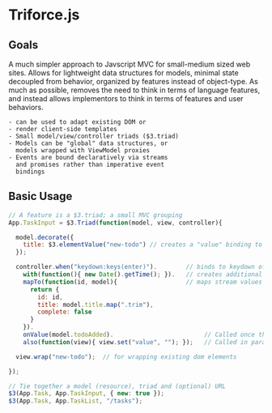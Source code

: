 # Triforce.js

## Goals

  A much simpler approach to Javscript MVC for small-medium sized web sites. Allows for lightweight data structures for models, minimal state decoupled from behavior, organized by features instead of object-type. As much as possible, removes the need to think in terms of language features, and instead allows implementors to think in terms of features and user behaviors.

    - can be used to adapt existing DOM or
    - render client-side templates
    - Small model/view/controller triads ($3.triad)
    - Models can be "global" data structures, or
      models wrapped with ViewModel proxies
    - Events are bound declaratively via streams
      and promises rather than imperative event
      bindings

## Basic Usage

```javascript
// A feature is a $3.triad; a small MVC grouping
App.TaskInput = $3.Triad(function(model, view, controller){

  model.decorate({
    title: $3.elementValue("new-todo") // creates a "value" binding to element with id "task-input"
  });

  controller.when("keydown:keys(enter)").        // binds to keydown of view's element
    with(function(){ new Date().getTime(); }).   // creates additional values to get passed to mapTo, in order called
    mapTo(function(id, model){                   // maps stream values to new model instances
      return {
        id: id,
        title: model.title.map(".trim"),
        complete: false
      }
    }).
    onValue(model.todoAdded).                         // Called once the value stream is complete
    also(function(view){ view.set("value", ""); });   // Called in parallel to the event binding

  view.wrap("new-todo");  // for wrapping existing dom elements

});

// Tie together a model (resource), triad and (optional) URL
$3(App.Task, App.TaskInput, { new: true });
$3(App.Task, App.TaskList, "/tasks");
```
